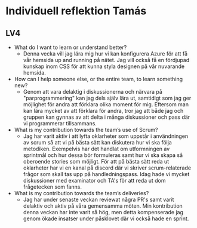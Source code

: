 # Individuell reflektion Tamás
## LV4


* What do I want to learn or understand better?
  * Denna vecka vill jag lära mig hur vi kan konfigurera Azure för att få vår hemsida up and running på nätet. 
  Jag vill också få en fördjupad kunskap inom CSS för att kunna styla designen på vår nuvarande hemsida. 
* How can I help someone else, or the entire team, to learn something new?
   * Genom att vara delaktig i diskussionerna och närvara på "parprogrammering" kan jag dels själv lära ut, samtidigt 
   som jag ger möjlighet för andra att förklara olika moment för mig. Eftersom man kan lära mycket av att förklara för andra, tror jag att både jag och gruppen kan gynnas av att delta i många diskussioner och pass där vi programmerar tillsammans. 
* What is my contribution towards the team’s use of Scrum?
  * Jag har varit aktiv i att lyfta oklarheter som uppstår i användningen av scrum så att vi på bästa sätt kan diskutera 
  hur vi ska följa metodiken. Exempelvis har det handlat om utformningen av sprintmål och hur dessa bör formuleras samt hur
  vi ska skapa så oberoende stories som möjligt. För att på bästa sätt reda ut oklarheter har vi en kanal på discord där vi skriver scrum-relaterade frågor som skall tas upp på handledningspass. Idag hade vi mycket diskussioner med examinator och TA's för att reda ut dom frågetecken som fanns.
* What is my contribution towards the team’s deliveries?
  * Jag har under senaste veckan reviewat några PR's samt varit delaktiv och aktiv på våra gemensamma möten.
   Min kontribution denna veckan har inte varit så hög, men detta kompenserade jag genom ökade insatser under påsklovet där vi också hade en sprint. 
